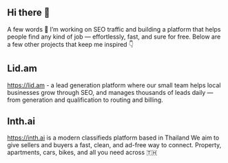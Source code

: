 ## Hi there 👋
A few words 🙂 I’m working on SEO traffic and building a platform that helps people find any kind of job — effortlessly, fast, and sure for free. Below are a few other projects that keep me inspired 👇

## Lid.am
https://lid.am - a lead generation platform where our small team helps local businesses grow through SEO, and manages thousands of leads daily — from generation and qualification to routing and billing.

## Inth.ai
https://inth.ai is a modern classifieds platform based in Thailand We aim to give sellers and buyers a fast, clean, and ad-free way to connect. Property, apartments, cars, bikes, and all you need across 🇹🇭 

<!--
**susoev/susoev** is a ✨ _special_ ✨ repository because its `README.md` (this file) appears on your GitHub profile.

Here are some ideas to get you started:

- 🔭 I’m currently working on ...
- 🌱 I’m currently learning ...
- 👯 I’m looking to collaborate on ...
- 🤔 I’m looking for help with ...
- 💬 Ask me about ...
- 📫 How to reach me: ...
- 😄 Pronouns: ...
- ⚡ Fun fact: ...
-->

